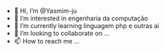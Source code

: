 - 👋 Hi, I’m @Yasmim-ju
- 👀 I’m interested in engenharia da computação 
- 🌱 I’m currently learning linguagem php e outras ai
- 💞️ I’m looking to collaborate on ...
- 📫 How to reach me ...

<!---
Yasmim-ju/Yasmim-ju is a ✨ special ✨ repository because its `README.md` (this file) appears on your GitHub profile.
You can click the Preview link to take a look at your changes.
--->

